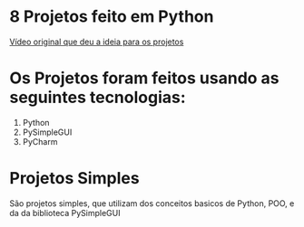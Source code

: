 # 8 Projetos feito em Python 

[Vídeo original que deu a ideia para os projetos](https://www.youtube.com/watch?v=ZJV5z21eNXA&t=104s)

# Os Projetos foram feitos usando as seguintes tecnologias:

1. Python
2. PySimpleGUI
3. PyCharm

# Projetos Simples

São projetos simples, que utilizam dos conceitos basicos de Python, POO, e da da biblioteca PySimpleGUI

